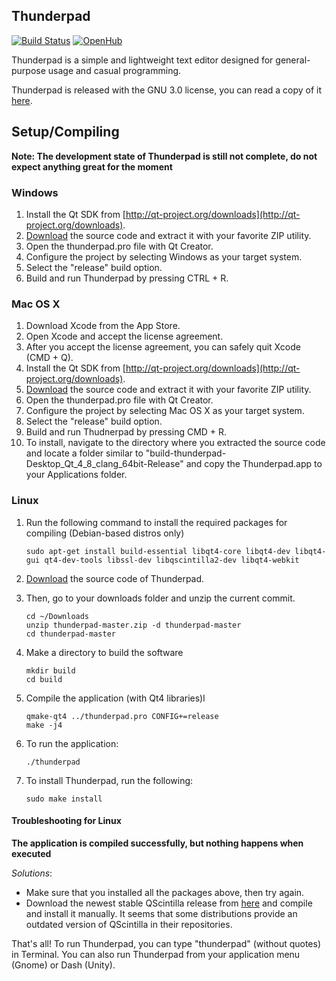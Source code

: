 ## Thunderpad

[![Build Status](https://travis-ci.org/alex-97/Thunderpad.svg)](https://travis-ci.org/alex-97/Thunderpad)
[![OpenHub](https://www.openhub.net/p/thunderpad/widgets/project_thin_badge.gif)](http://openhub.net/p/thunderpad)
 
Thunderpad is a simple and lightweight text editor designed for general-purpose usage and casual programming. 
 
Thunderpad is released with the GNU 3.0 license, you can read a copy of it [here](http://www.gnu.org/copyleft/gpl.html).
 
## Setup/Compiling
 
 **Note: The development state of Thunderpad is still not complete, do not expect anything great for the moment**
 
### Windows
 
 1. Install the Qt SDK from [http://qt-project.org/downloads](http://qt-project.org/downloads).
 2. [Download](https://github.com/alex-97/thunderpad/archive/master.zip) the source code and extract it with your favorite ZIP utility.
 3. Open the thunderpad.pro file with Qt Creator.
 4. Configure the project by selecting Windows as your target system.
 5. Select the "release" build option.
 5. Build and run Thunderpad by pressing CTRL + R.
 
### Mac OS X
 
 1. Download Xcode from the App Store.
 2. Open Xcode and accept the license agreement.
 3. After you accept the license agreement, you can safely quit Xcode (CMD + Q).
 4. Install the Qt SDK from [http://qt-project.org/downloads](http://qt-project.org/downloads).
 5. [Download](https://github.com/alex-97/thunderpad/archive/master.zip) the source code and extract it with your favorite ZIP utility.
 6. Open the thunderpad.pro file with Qt Creator.
 7. Configure the project by selecting Mac OS X as your target system.
 8. Select the "release" build option.
 9. Build and run Thudnerpad by pressing CMD + R.
 10. To install, navigate to the directory where you extracted the source code and locate a folder similar to "build-thunderpad-Desktop_Qt_4_8_clang_64bit-Release" and copy the Thunderpad.app to your Applications folder.
 
### Linux
 
 1. Run the following command to install the required packages for compiling (Debian-based distros only)
 
        sudo apt-get install build-essential libqt4-core libqt4-dev libqt4-gui qt4-dev-tools libssl-dev libqscintilla2-dev libqt4-webkit
 
 2. [Download](https://github.com/alex-97/thunderpad/archive/master.zip) the source code of Thunderpad. 
 
 3. Then, go to your downloads folder and unzip the current commit.
 
        cd ~/Downloads
        unzip thunderpad-master.zip -d thunderpad-master
        cd thunderpad-master
 
 4. Make a directory to build the software
 
        mkdir build
        cd build
 
 5. Compile the application (with Qt4 libraries)l
 
        qmake-qt4 ../thunderpad.pro CONFIG+=release
        make -j4
 
 6. To run the application:
 
        ./thunderpad
 
 7. To install Thunderpad, run the following:
 
        sudo make install

#### Troubleshooting for Linux

**The application is compiled successfully, but nothing happens when executed**

*Solutions*:

- Make sure that you installed all the packages above, then try again.
- Download the newest stable QScintilla release from [here](http://www.riverbankcomputing.com/software/qscintilla/download) and compile and install it manually. It seems that some distributions provide an outdated version of QScintilla in their repositories.
 
 That's all! To run Thunderpad, you can type "thunderpad" (without quotes) in Terminal. You can also run Thunderpad from your application menu (Gnome) or Dash (Unity).
